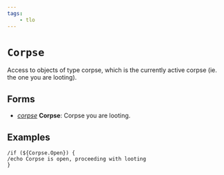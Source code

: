 ```yaml
---
tags:
    - tlo
---
```


# `Corpse`

Access to objects of type corpse, which is the currently active corpse (ie. the one you are looting).

## Forms

* [_corpse_](../data-types/datatype-corpse.md) **Corpse**: Corpse you are looting.

## Examples

`/if (${Corpse.Open}) {`  
`/echo Corpse is open, proceeding with looting`  
`}`
